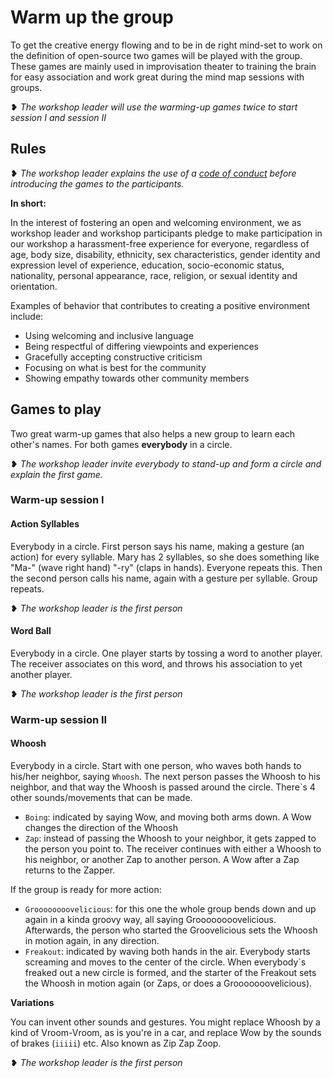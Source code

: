 # Warm up the group

To get the creative energy flowing and to be in de right mind-set to work on the definition of open-source two games will be played with the group. These games are mainly used in improvisation theater to training the brain for easy association and work great during the mind map sessions with groups.

❥ _The workshop leader will use the warming-up games twice to start session I and session II_

## Rules

 ❥ _The workshop leader explains the use of a  [code of conduct](../CODE_OF_CONDUCT.html) before introducing the games to the participants._

**In short:**

In the interest of fostering an open and welcoming environment, we as workshop leader and workshop participants pledge to make participation in our workshop a harassment-free experience for everyone, regardless of age, body size, disability, ethnicity, sex characteristics, gender identity and expression level of experience, education, socio-economic status, nationality, personal appearance, race, religion, or sexual identity and orientation.

Examples of behavior that contributes to creating a positive environment include:

* Using welcoming and inclusive language
* Being respectful of differing viewpoints and experiences
* Gracefully accepting constructive criticism
* Focusing on what is best for the community
* Showing empathy towards other community members

## Games to play
Two great warm-up games that also helps a new group to learn each other's names. For both games **everybody** in a circle.

 ❥ _The workshop leader invite everybody to stand-up and form a circle and explain the first game._

### Warm-up session I

#### Action Syllables

Everybody in a circle. First person says his name, making a gesture (an action) for every syllable. Mary has 2 syllables, so she does something like "Ma-" (wave right hand) "-ry" (claps in hands). Everyone repeats this. Then the second person calls his name, again with a gesture per syllable. Group repeats.

❥ _The workshop leader is the first person_

#### Word Ball

Everybody in a circle. One player starts by tossing a word to another player. The receiver associates on this word, and throws his association to yet another player.

❥ _The workshop leader is the first person_

### Warm-up session II

####  Whoosh

Everybody in a circle. Start with one person, who waves both hands to his/her neighbor, saying `Whoosh`. The next person passes the Whoosh to his neighbor, and that way the Whoosh is passed around the circle. 
There`s 4 other sounds/movements that can be made.

- `Boing`: indicated by saying Wow, and moving both arms down. A Wow changes the direction of the Whoosh
- `Zap`: instead of passing the Whoosh to your neighbor, it gets zapped to the person you point to. The receiver continues with either a Whoosh to his neighbor, or another Zap to another person. A Wow after a Zap returns to the Zapper.

If the group is ready for more action:

- `Groooooooovelicious`: for this one the whole group bends down and up again in a kinda groovy way, all saying Groooooooovelicious. Afterwards, the person who started the Groovelicious sets the Whoosh in motion again, in any direction.
- `Freakout`: indicated by waving both hands in the air. Everybody starts screaming and moves to the center of the circle. When everybody`s freaked out a new circle is formed, and the starter of the Freakout sets the Whoosh in motion again (or Zaps, or does a Grooooooovelicious).

**Variations**

You can invent other sounds and gestures. You might replace Whoosh by a kind of Vroom-Vroom, as is you're in a car, and replace Wow by the sounds of brakes (`iiiii`) etc. Also known as Zip Zap Zoop.

❥ _The workshop leader is the first person_

